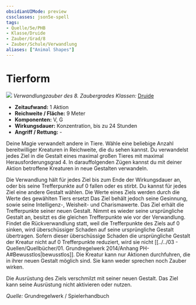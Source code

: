 ```yaml
---
obsidianUIMode: preview
cssclasses: json5e-spell
tags:
- Quelle/5e/PHB
- Klasse/Druide
- Zauber/Grad/8
- Zauber/Schule/Verwandlung
aliases: ["Animal Shapes"]
---
```

# Tierform
![](../../../99%20-%20Setup/Files/Bildersammlung/Symbolik/Verwandlungszauber.webp#token)
*Verwandlungzauber des 8. Zaubergrades*
*Klassen:* [Druide](../Klassen/Druide.md)

- **Zeitaufwand:** 1 Aktion
- **Reichweite / Fläche:** 9 Meter
- **Komponenten:** V, G
- **Wirkungsdauer:** Konzentration, bis zu 24 Stunden
 - **Angriff / Rettung:** -

Deine Magie verwandelt andere in Tiere. Wähle eine beliebige Anzahl bereitwilliger Kreaturen in Reichweite, die du sehen kannst. Du verwandelst jedes Ziel in die Gestalt eines maximal großen Tieres mit maximal Herausforderungsgrad 4. In darauffolgenden Zügen kannst du mit deiner Aktion betroffene Kreaturen in neue Gestalten verwandeln.

Die Verwandlung hält für jedes Ziel bis zum Ende der Wirkungsdauer an, oder bis seine Trefferpunkte auf 0 fallen oder es stirbt. Du kannst für jedes Ziel eine andere Gestalt wählen. Die Werte eines Ziels werden durch die Werte des gewählten Tiers ersetzt Das Ziel behält jedoch seine Gesinnung, sowie seine Intelligenz-, Weisheit- und Charismawerte. Das Ziel erhält die Trefferpunkte seiner neuen Gestalt. Nimmt es wieder seine ursprüngliche Gestalt an, besitzt es die gleichen Trefferpunkte wie vor der Verwandlung. Findet die Rückverwandlung statt, weil die Trefferpunkte des Ziels auf 0 sinken, wird überschüssiger Schaden auf seine ursprüngliche Gestalt übertragen. Sofern dieser überschüssige Schaden die ursprüngliche Gestalt der Kreatur nicht auf 0 Trefferpunkte reduziert, wird sie nicht [[../../03 - Quellen/Quellbücher/01. Grundregelwerk 2014/Anhang PH-A#Bewusstlos|bewusstlos]]. Die Kreatur kann nur Aktionen durchfuhren, die in ihrer neuen Gestalt möglich sind. Sie kann weder sprechen noch Zauber wirken.

Die Ausrüstung des Ziels verschmilzt mit seiner neuen Gestalt. Das Ziel kann seine Ausrüstung nicht aktivieren oder nutzen.

 *Quelle:* Grundregelwerk / Spielerhandbuch